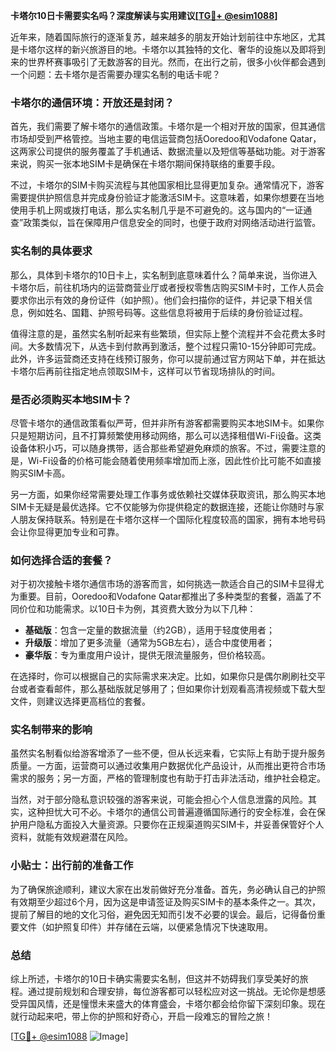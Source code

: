 **卡塔尔10日卡需要实名吗？深度解读与实用建议[[TG💪+ @esim1088](https://t.me/s/esim1088)]**

近年来，随着国际旅行的逐渐复苏，越来越多的朋友开始计划前往中东地区，尤其是卡塔尔这样的新兴旅游目的地。卡塔尔以其独特的文化、奢华的设施以及即将到来的世界杯赛事吸引了无数游客的目光。然而，在出行之前，很多小伙伴都会遇到一个问题：去卡塔尔是否需要办理实名制的电话卡呢？

### 卡塔尔的通信环境：开放还是封闭？

首先，我们需要了解卡塔尔的通信政策。卡塔尔是一个相对开放的国家，但其通信市场却受到严格管控。当地主要的电信运营商包括Ooredoo和Vodafone Qatar，这两家公司提供的服务覆盖了手机通话、数据流量以及短信等基础功能。对于游客来说，购买一张本地SIM卡是确保在卡塔尔期间保持联络的重要手段。

不过，卡塔尔的SIM卡购买流程与其他国家相比显得更加复杂。通常情况下，游客需要提供护照信息并完成身份验证才能激活SIM卡。这意味着，如果你想要在当地使用手机上网或拨打电话，那么实名制几乎是不可避免的。这与国内的“一证通查”政策类似，旨在保障用户信息安全的同时，也便于政府对网络活动进行监管。

### 实名制的具体要求

那么，具体到卡塔尔的10日卡上，实名制到底意味着什么？简单来说，当你进入卡塔尔后，前往机场内的运营商营业厅或者授权零售店购买SIM卡时，工作人员会要求你出示有效的身份证件（如护照）。他们会扫描你的证件，并记录下相关信息，例如姓名、国籍、护照号码等。这些信息将被用于后续的身份验证过程。

值得注意的是，虽然实名制听起来有些繁琐，但实际上整个流程并不会花费太多时间。大多数情况下，从选卡到付款再到激活，整个过程只需10-15分钟即可完成。此外，许多运营商还支持在线预订服务，你可以提前通过官方网站下单，并在抵达卡塔尔后再前往指定地点领取SIM卡，这样可以节省现场排队的时间。

### 是否必须购买本地SIM卡？

尽管卡塔尔的通信政策看似严苛，但并非所有游客都需要购买本地SIM卡。如果你只是短期访问，且不打算频繁使用移动网络，那么可以选择租借Wi-Fi设备。这类设备体积小巧，可以随身携带，适合那些希望避免麻烦的旅客。不过，需要注意的是，Wi-Fi设备的价格可能会随着使用频率增加而上涨，因此性价比可能不如直接购买SIM卡高。

另一方面，如果你经常需要处理工作事务或依赖社交媒体获取资讯，那么购买本地SIM卡无疑是最优选择。它不仅能够为你提供稳定的数据连接，还能让你随时与家人朋友保持联系。特别是在卡塔尔这样一个国际化程度较高的国家，拥有本地号码会让你显得更加专业和可靠。

### 如何选择合适的套餐？

对于初次接触卡塔尔通信市场的游客而言，如何挑选一款适合自己的SIM卡显得尤为重要。目前，Ooredoo和Vodafone Qatar都推出了多种类型的套餐，涵盖了不同价位和功能需求。以10日卡为例，其资费大致分为以下几种：

- **基础版**：包含一定量的数据流量（约2GB），适用于轻度使用者；
- **升级版**：增加了更多流量（通常为5GB左右），适合中度使用者；
- **豪华版**：专为重度用户设计，提供无限流量服务，但价格较高。

在选择时，你可以根据自己的实际需求来决定。比如，如果你只是偶尔刷刷社交平台或者查看邮件，那么基础版就足够用了；但如果你计划观看高清视频或下载大型文件，则建议选择更高档位的套餐。

### 实名制带来的影响

虽然实名制看似给游客增添了一些不便，但从长远来看，它实际上有助于提升服务质量。一方面，运营商可以通过收集用户数据优化产品设计，从而推出更符合市场需求的服务；另一方面，严格的管理制度也有助于打击非法活动，维护社会稳定。

当然，对于部分隐私意识较强的游客来说，可能会担心个人信息泄露的风险。其实，这种担忧大可不必。卡塔尔的通信公司普遍遵循国际通行的安全标准，会在保护用户隐私方面投入大量资源。只要你在正规渠道购买SIM卡，并妥善保管好个人资料，就能有效规避潜在风险。

### 小贴士：出行前的准备工作

为了确保旅途顺利，建议大家在出发前做好充分准备。首先，务必确认自己的护照有效期至少超过6个月，因为这是申请签证及购买SIM卡的基本条件之一。其次，提前了解目的地的文化习俗，避免因无知而引发不必要的误会。最后，记得备份重要文件（如护照复印件）并存储在云端，以便紧急情况下快速取用。

### 总结

综上所述，卡塔尔的10日卡确实需要实名制，但这并不妨碍我们享受美好的旅程。通过提前规划和合理安排，每位游客都可以轻松应对这一挑战。无论你是想感受异国风情，还是憧憬未来盛大的体育盛会，卡塔尔都会给你留下深刻印象。现在就行动起来吧，带上你的护照和好奇心，开启一段难忘的冒险之旅！

[[TG💪+ @esim1088](https://t.me/s/esim1088) ![Image](https://i.postimg.cc/4NQfJmqS/Snipaste-2025-05-13-00-14-12.png)]